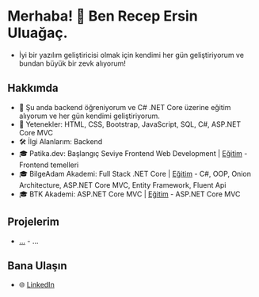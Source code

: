 # Merhaba! 👋 Ben Recep Ersin Uluağaç.
- İyi bir yazılım geliştiricisi olmak için kendimi her gün geliştiriyorum ve bundan büyük bir zevk alıyorum!

## Hakkımda  
- 🌱 Şu anda backend öğreniyorum ve C# .NET Core üzerine eğitim alıyorum ve her gün kendimi geliştiriyorum.  
- 🔧 Yetenekler: HTML, CSS, Bootstrap, JavaScript, SQL, C#, ASP.NET Core MVC
- 🛠️ İlgi Alanlarım: Backend
- 🎓 Patika.dev: Başlangıç Seviye Frontend Web Development | [Eğitim](https://github.com/uluagac/Patika) - Frontend temelleri
- 🎓 BilgeAdam Akademi: Full Stack .NET Core | [Eğitim](https://github.com/uluagac/BilgeAdamAkademi) - C#, OOP, Onion Architecture, ASP.NET Core MVC, Entity Framework, Fluent Api
- 🎓 BTK Akademi: ASP.NET Core MVC | [Eğitim](https://github.com/uluagac/BTKAkademi) - ASP.NET Core MVC

## Projelerim  
- [...](https://github.com/uluagac) - ...

## Bana Ulaşın  
- 🌐 [LinkedIn](https://www.linkedin.com/in/uluagacersin/)
